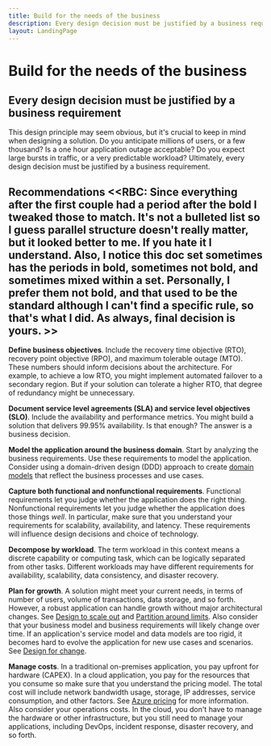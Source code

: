 ```yaml
---
title: Build for the needs of the business
description: Every design decision must be justified by a business requirement
layout: LandingPage
---
```


# Build for the needs of the business

## Every design decision must be justified by a business requirement

This design principle may seem obvious, but it's crucial to keep in mind when designing a solution. Do you anticipate millions of users, or a few thousand? Is a one hour application outage acceptable? Do you expect large bursts in traffic, or a very predictable workload? Ultimately, every design decision must be justified by a business requirement. 

## Recommendations <<RBC: Since everything after the first couple had a period after the bold I tweaked those to match. It's not a bulleted list so I guess parallel structure doesn't really matter, but it looked better to me. If you hate it I understand. Also, I notice this doc set sometimes has the periods in bold, sometimes not bold, and sometimes mixed within a set. Personally, I prefer them not bold, and that used to be the standard although I can't find a specific rule, so that's what I did. As always, final decision is yours. >>

**Define business objectives**. Include the recovery time objective (RTO), recovery point objective (RPO), and maximum tolerable outage (MTO). These numbers should inform decisions about the architecture. For example, to achieve a low RTO, you might implement automated failover to a secondary region. But if your solution can tolerate a higher RTO, that degree of redundancy might be unnecessary.

**Document service level agreements (SLA) and service level objectives (SLO)**. Include the availability and performance metrics. You might build a solution that delivers 99.95% availability. Is that enough? The answer is a business decision. 

**Model the application around the business domain**. Start by analyzing the business requirements. Use these requirements to model the application. Consider using a domain-driven design (DDD) approach to create [domain models][domain-model] that reflect the business processes and use cases. 

**Capture both functional and nonfunctional requirements**. Functional requirements let you judge whether the application does the right thing. Nonfunctional requirements let you judge whether the application does those things *well*. In particular, make sure that you understand your requirements for scalability, availability, and latency. These requirements will influence design decisions and choice of technology.

**Decompose by workload**. The term workload in this context means a discrete capability or computing task, which can be logically separated from other tasks. Different workloads may have different requirements for availability, scalability, data consistency, and disaster recovery. 

**Plan for growth**. A solution might meet your current needs, in terms of number of users, volume of transactions, data storage, and so forth. However, a robust application can handle growth without major architectural changes. See [Design to scale out](scale-out.md) and [Partition around limits](partition.md). Also consider that your business model and business requirements will likely change over time. If an application's service model and data models are too rigid, it becomes hard to evolve the application for new use cases and scenarios. See [Design for change](design-for-change.md).

**Manage costs**. In a traditional on-premises application, you pay upfront for hardware (CAPEX). In a cloud application, you pay for the resources that you consume so make sure that you understand the pricing model. The total cost will include network bandwidth usage, storage, IP addresses, service consumption, and other factors. See [Azure pricing][pricing] for more information. Also consider your operations costs. In the cloud, you don't have to manage the hardware or other infrastructure, but you still need to manage your applications, including DevOps, incident response, disaster recovery, and so forth. 

[domain-model]: https://martinfowler.com/eaaCatalog/domainModel.html
[pricing]: https://azure.microsoft.com/pricing/
